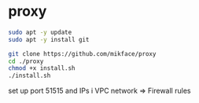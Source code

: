 # proxy
```bash
sudo apt -y update
sudo apt -y install git

git clone https://github.com/mikface/proxy
cd ./proxy
chmod +x install.sh
./install.sh
```
set up port 51515 and IPs i VPC network => Firewall rules
